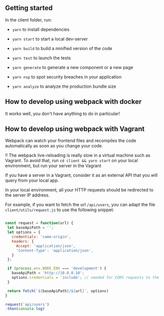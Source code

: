 ## Getting started

In the client folder, run:

- `yarn` to install dependencies

- `yarn start` to start a local dev-server

- `yarn build` to build a minified version of the code

- `yarn test` to launch the tests

- `yarn generate` to generate a new component or a new page

- `yarn nsp` to spot security breaches in your application

- `yarn analyze` to analyze the production bundle size

## How to develop using webpack with docker

It works well, you don't have anything to do in particular!

## How to develop using webpack with Vagrant

 Webpack can watch your frontend files and recompiles the code automatically as soon as you change your code.

 :bangbang: The webpack live-reloading is really slow in a virtual machine such as Vagrant. To avoid that, run `cd client && yarn start` on your local environment, but run your server in the Vagrant

 If you have a server in a Vagrant, consider it as an external API that you will query from your local app.

 In your local environment, all your HTTP requests should be redirected to the server IP address.

 For example, if you want to fetch the url `/api/users`, you can adapt the file `client/utils/request.js` to use the following snippet:

 ```javascript

const request = function(url) {
  let baseApiPath = '';
  let options = {
    credentials: 'same-origin',
    headers: {
      Accept: 'application/json',
      'Content-Type': 'application/json',
    }
  };

  if (process.env.NODE_ENV === 'development') {
    baseApiPath = 'http://10.0.0.10';
    options.credentials = 'include'; // needed for CORS requests to the vagrant
  }

  return fetch(`${baseApiPath}/${url}`, options)
}

request('api/users')
.then(console.log)
 ```
